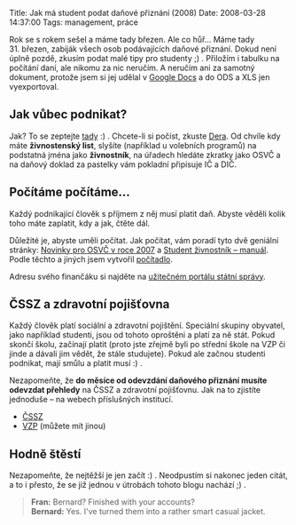 Title: Jak má student podat daňové přiznání (2008)
Date: 2008-03-28 14:37:00
Tags: management, práce

Rok se s rokem sešel a máme tady březen. Ale co hůř… Máme tady 31. březen, zabiják všech osob podávajících daňové přiznání. Dokud není úplně pozdě, zkusím podat malé tipy pro studenty ;) . Přiložím i tabulku na počítání daní, ale nikomu za nic neručím. A neručím ani za samotný dokument, protože jsem si jej udělal v [Google Docs](http://docs.google.com/) a do ODS a XLS jen vyexportoval.

## Jak vůbec podnikat?

Jak? To se zeptejte [tady](http://jakpodnikat.cz/) :) . Chcete-li si počíst, zkuste [Dera](http://dero.name/weblog/zivnostensky-list-brno/). Od chvíle kdy máte **živnostenský list**, slyšíte (například u volebních programů) na podstatná jména jako **živnostník**, na úřadech hledáte zkratky jako OSVČ a na daňový doklad za pastelky vám pokladní připisuje IČ a DIČ.

## Počítáme počítáme…

Každý podnikající člověk s příjmem z něj musí platit daň. Abyste věděli kolik toho máte zaplatit, kdy a jak, čtěte dál.

Důležité je, abyste uměli počítat. Jak počítat, vám poradí tyto dvě geniální stránky: [Novinky pro OSVČ v roce 2007](http://www.beruna.cz/rs/index.php?text=109-novinky-pro-osvc-v-roce-2007) a [Student živnostník – manuál](http://www.euroekonom.cz/podnikani-student2.php). Podle těchto a jiných jsem vytvořil [počítadlo](http://blog.javorek.net/file/137/ "dane.zip").

Adresu svého finančáku si najděte na [užitečném portálu státní správy](http://portal.gov.cz/).

## ČSSZ a zdravotní pojišťovna

Každý člověk platí sociální a zdravotní pojištění. Speciální skupiny obyvatel, jako například studenti, jsou od tohoto oproštěni a platí za ně stát. Pokud skončí školu, začínají platit (proto jste zřejmě byli po střední škole na VZP či jinde a dávali jim vědět, že stále studujete). Pokud ale začnou studenti podnikat, mají smůlu a platit musí :) .

Nezapomeňte, že **do měsíce od odevzdání daňového přiznání musíte odevzdat přehledy** na ČSSZ a zdravotní pojišťovnu. Jak na to zjistíte jednoduše – na webech příslušných institucí.

-   [ČSSZ](http://cms.cssz.cz/cz/osoby-samostatne-vydelecne-cinne/platba-pojistneho/prehled-o-prijmech-a-vydajich.htm)
-   [VZP](http://www.vzp.cz/cms/internet/cz/Platci/OSVC/Prehled_o_prijmech_a_vydajich/) (můžete mít jinou)

## Hodně štěstí

Nezapomeňte, že nejtěžší je jen začít :) . Neodpustím si nakonec jeden citát, a to i přesto, že se již jednou v útrobách tohoto blogu nachází ;) .

> **Fran:** Bernard? Finished with your accounts?  
> **Bernard:** Yes. I've turned them into a rather smart casual
> jacket.